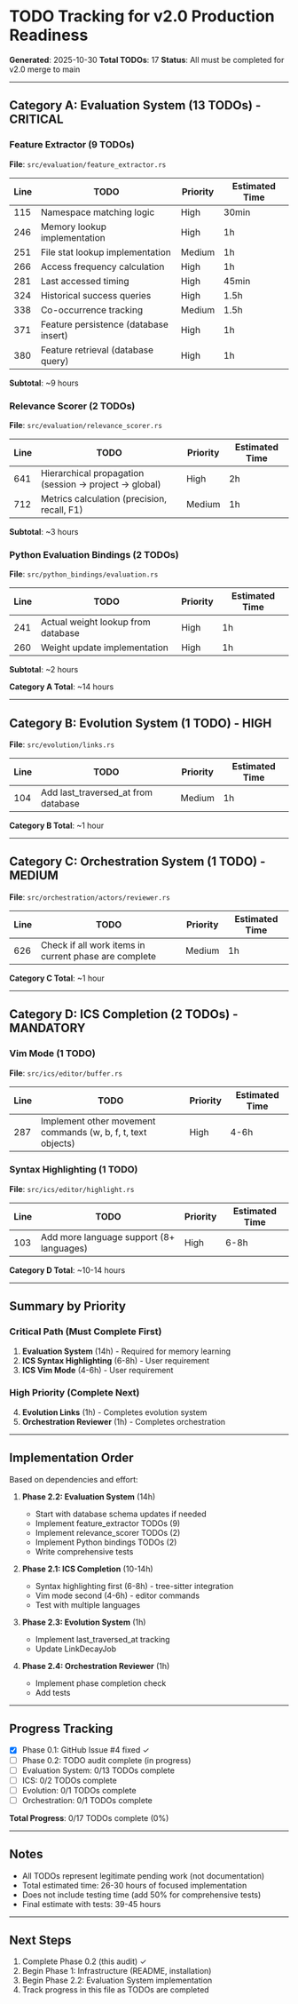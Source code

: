 # TODO Tracking for v2.0 Production Readiness

**Generated**: 2025-10-30
**Total TODOs**: 17
**Status**: All must be completed for v2.0 merge to main

---

## Category A: Evaluation System (13 TODOs) - **CRITICAL**

### Feature Extractor (9 TODOs)
**File**: `src/evaluation/feature_extractor.rs`

| Line | TODO | Priority | Estimated Time |
|------|------|----------|----------------|
| 115 | Namespace matching logic | High | 30min |
| 246 | Memory lookup implementation | High | 1h |
| 251 | File stat lookup implementation | Medium | 1h |
| 266 | Access frequency calculation | High | 1h |
| 281 | Last accessed timing | High | 45min |
| 324 | Historical success queries | High | 1.5h |
| 338 | Co-occurrence tracking | Medium | 1.5h |
| 371 | Feature persistence (database insert) | High | 1h |
| 380 | Feature retrieval (database query) | High | 1h |

**Subtotal**: ~9 hours

### Relevance Scorer (2 TODOs)
**File**: `src/evaluation/relevance_scorer.rs`

| Line | TODO | Priority | Estimated Time |
|------|------|----------|----------------|
| 641 | Hierarchical propagation (session → project → global) | High | 2h |
| 712 | Metrics calculation (precision, recall, F1) | Medium | 1h |

**Subtotal**: ~3 hours

### Python Evaluation Bindings (2 TODOs)
**File**: `src/python_bindings/evaluation.rs`

| Line | TODO | Priority | Estimated Time |
|------|------|----------|----------------|
| 241 | Actual weight lookup from database | High | 1h |
| 260 | Weight update implementation | High | 1h |

**Subtotal**: ~2 hours

**Category A Total**: ~14 hours

---

## Category B: Evolution System (1 TODO) - **HIGH**

**File**: `src/evolution/links.rs`

| Line | TODO | Priority | Estimated Time |
|------|------|----------|----------------|
| 104 | Add last_traversed_at from database | Medium | 1h |

**Category B Total**: ~1 hour

---

## Category C: Orchestration System (1 TODO) - **MEDIUM**

**File**: `src/orchestration/actors/reviewer.rs`

| Line | TODO | Priority | Estimated Time |
|------|------|----------|----------------|
| 626 | Check if all work items in current phase are complete | Medium | 1h |

**Category C Total**: ~1 hour

---

## Category D: ICS Completion (2 TODOs) - **MANDATORY**

### Vim Mode (1 TODO)
**File**: `src/ics/editor/buffer.rs`

| Line | TODO | Priority | Estimated Time |
|------|------|----------|----------------|
| 287 | Implement other movement commands (w, b, f, t, text objects) | High | 4-6h |

### Syntax Highlighting (1 TODO)
**File**: `src/ics/editor/highlight.rs`

| Line | TODO | Priority | Estimated Time |
|------|------|----------|----------------|
| 103 | Add more language support (8+ languages) | High | 6-8h |

**Category D Total**: ~10-14 hours

---

## Summary by Priority

### Critical Path (Must Complete First)
1. **Evaluation System** (14h) - Required for memory learning
2. **ICS Syntax Highlighting** (6-8h) - User requirement
3. **ICS Vim Mode** (4-6h) - User requirement

### High Priority (Complete Next)
4. **Evolution Links** (1h) - Completes evolution system
5. **Orchestration Reviewer** (1h) - Completes orchestration

---

## Implementation Order

Based on dependencies and effort:

1. **Phase 2.2: Evaluation System** (14h)
   - Start with database schema updates if needed
   - Implement feature_extractor TODOs (9)
   - Implement relevance_scorer TODOs (2)
   - Implement Python bindings TODOs (2)
   - Write comprehensive tests

2. **Phase 2.1: ICS Completion** (10-14h)
   - Syntax highlighting first (6-8h) - tree-sitter integration
   - Vim mode second (4-6h) - editor commands
   - Test with multiple languages

3. **Phase 2.3: Evolution System** (1h)
   - Implement last_traversed_at tracking
   - Update LinkDecayJob

4. **Phase 2.4: Orchestration Reviewer** (1h)
   - Implement phase completion check
   - Add tests

---

## Progress Tracking

- [x] Phase 0.1: GitHub Issue #4 fixed ✓
- [ ] Phase 0.2: TODO audit complete (in progress)
- [ ] Evaluation System: 0/13 TODOs complete
- [ ] ICS: 0/2 TODOs complete
- [ ] Evolution: 0/1 TODOs complete
- [ ] Orchestration: 0/1 TODOs complete

**Total Progress**: 0/17 TODOs complete (0%)

---

## Notes

- All TODOs represent legitimate pending work (not documentation)
- Total estimated time: 26-30 hours of focused implementation
- Does not include testing time (add 50% for comprehensive tests)
- Final estimate with tests: 39-45 hours

---

## Next Steps

1. Complete Phase 0.2 (this audit) ✓
2. Begin Phase 1: Infrastructure (README, installation)
3. Begin Phase 2.2: Evaluation System implementation
4. Track progress in this file as TODOs are completed
